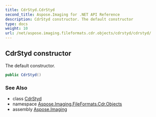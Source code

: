 ```yaml
---
title: CdrStyd.CdrStyd
second_title: Aspose.Imaging for .NET API Reference
description: CdrStyd constructor. The default constructor
type: docs
weight: 10
url: /net/aspose.imaging.fileformats.cdr.objects/cdrstyd/cdrstyd/
---
```

## CdrStyd constructor

The default constructor.

```csharp
public CdrStyd()
```

### See Also

* class [CdrStyd](../)
* namespace [Aspose.Imaging.FileFormats.Cdr.Objects](../../cdrstyd/)
* assembly [Aspose.Imaging](../../../)


